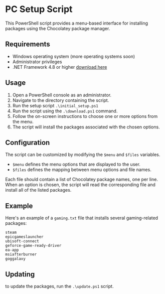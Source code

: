 # PC Setup Script

This PowerShell script provides a menu-based interface for installing packages using the Chocolatey package manager.

## Requirements

- Windows operating system (more operating systems soon)
- Administrator privileges
- .NET Framework 4.8 or higher [download here](https://dotnet.microsoft.com/en-us/download/dotnet-framework)

## Usage

1. Open a PowerShell console as an administrator.
2. Navigate to the directory containing the script.
3. Run the setup script `.\initial_setup.ps1`
4. Run the script using the `.\download.ps1` command.
5. Follow the on-screen instructions to choose one or more options from the menu.
6. The script will install the packages associated with the chosen options.

## Configuration

The script can be customized by modifying the `$menu` and `$files` variables.

- `$menu` defines the menu options that are displayed to the user.
- `$files` defines the mapping between menu options and file names.

Each file should contain a list of Chocolatey package names, one per line. When an option is chosen, the script will read the corresponding file and install all of the listed packages.

## Example

Here's an example of a `gaming.txt` file that installs several gaming-related packages:

```
steam
epicgameslauncher
ubisoft-connect
geforce-game-ready-driver
ea-app
msiafterburner
goggalaxy
```

## Updating

to update the packages, run the `.\update.ps1` script.
